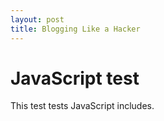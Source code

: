 ```yaml
---
layout: post
title: Blogging Like a Hacker
---
```



# JavaScript test

This test tests JavaScript includes.

<script type="text/javascript" src="/script/test.js"></script>
